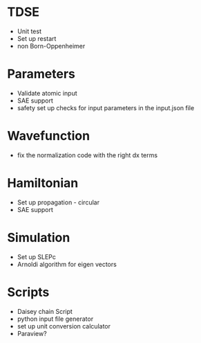 # TDSE

* Unit test
* Set up restart
* non Born-Oppenheimer

# Parameters

* Validate atomic input
* SAE support
* safety set up checks for input parameters in the input.json file

# Wavefunction

* fix the normalization code with the right dx terms

# Hamiltonian

* Set up propagation - circular
* SAE support

# Simulation

* Set up SLEPc
* Arnoldi algorithm for eigen vectors

# Scripts 

* Daisey chain Script
* python input file generator
* set up unit conversion calculator 
* Paraview?
